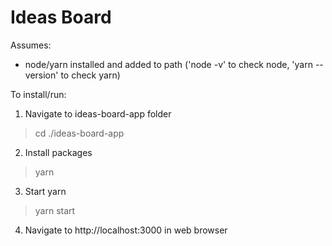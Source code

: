 # Ideas Board


Assumes:
- node/yarn installed and added to path ('node -v' to check node, 'yarn --version' to check yarn)

To install/run:
1. Navigate to ideas-board-app folder
> cd ./ideas-board-app 

2. Install packages
> yarn

3. Start yarn
> yarn start

4. Navigate to http://localhost:3000 in web browser
